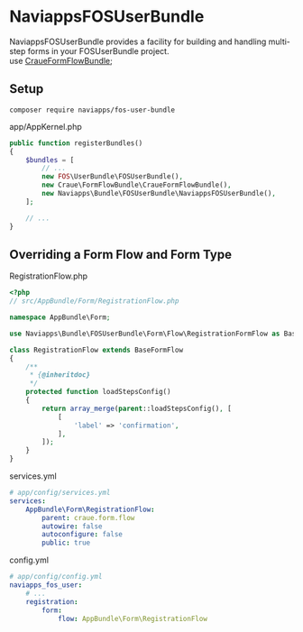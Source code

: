# NaviappsFOSUserBundle

NaviappsFOSUserBundle provides a facility for building and handling multi-step forms in your FOSUserBundle project.<br>
use [CraueFormFlowBundle](https://github.com/craue/CraueFormFlowBundle);

## Setup

```
composer require naviapps/fos-user-bundle
```

app/AppKernel.php

``` php
public function registerBundles()
{
    $bundles = [
        // ...
        new FOS\UserBundle\FOSUserBundle(),
        new Craue\FormFlowBundle\CraueFormFlowBundle(),
        new Naviapps\Bundle\FOSUserBundle\NaviappsFOSUserBundle(),
    ];

    // ...
}
```

## Overriding a Form Flow and Form Type

RegistrationFlow.php

```php
<?php
// src/AppBundle/Form/RegistrationFlow.php

namespace AppBundle\Form;

use Naviapps\Bundle\FOSUserBundle\Form\Flow\RegistrationFormFlow as BaseFormFlow;

class RegistrationFlow extends BaseFormFlow
{
    /**
     * {@inheritdoc}
     */
    protected function loadStepsConfig()
    {
        return array_merge(parent::loadStepsConfig(), [
            [
                'label' => 'confirmation',
            ],
        ]);
    }
}
```

services.yml

``` yaml
# app/config/services.yml
services:
    AppBundle\Form\RegistrationFlow:
        parent: craue.form.flow
        autowire: false
        autoconfigure: false
        public: true
```

config.yml

```yaml
# app/config/config.yml
naviapps_fos_user:
    # ...
    registration:
        form:
            flow: AppBundle\Form\RegistrationFlow
```
